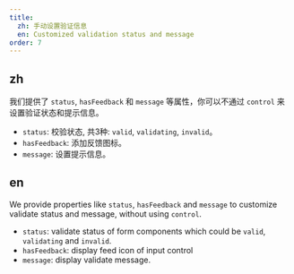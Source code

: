 ```yaml
---
title:
  zh: 手动设置验证信息
  en: Customized validation status and message
order: 7
---
```


## zh

我们提供了 `status`, `hasFeedback` 和 `message` 等属性，你可以不通过 `control` 来设置验证状态和提示信息。

- `status`: 校验状态, 共3种: `valid`, `validating`, `invalid`。
- `hasFeedback`: 添加反馈图标。
- `message`: 设置提示信息。

## en

We provide properties like `status`, `hasFeedback` and `message` to customize validate status and message, without using `control`.

- `status`: validate status of form components which could be `valid`, `validating` and `invalid`.
- `hasFeedback`: display feed icon of input control
- `message`: display validate message.
